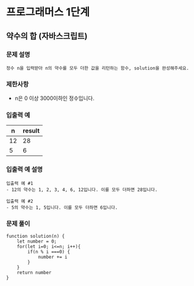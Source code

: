 # 프로그래머스 1단계
## 약수의 합 (자바스크립트)  

### 문제 설명
```정수 n을 입력받아 n의 약수를 모두 더한 값을 리턴하는 함수, solution을 완성해주세요.   ```
  
### 제한사항
- n은 0 이상 3000이하인 정수입니다.


### 입출력 예   
| n | result  
| ------- | --------
| 12 | 28
| 5 | 6

### 입출력 예 설명  
```
입출력 예 #1
- 12의 약수는 1, 2, 3, 4, 6, 12입니다. 이를 모두 더하면 28입니다.

입출력 예 #2  
- 5의 약수는 1, 5입니다. 이를 모두 더하면 6입니다.
```   
 
### 문제 풀이    
```
function solution(n) {
    let number = 0;
    for(let i=0; i<=n; i++){
        if(n % i ===0) {
            number += i
        }
    }
    return number
}
```
